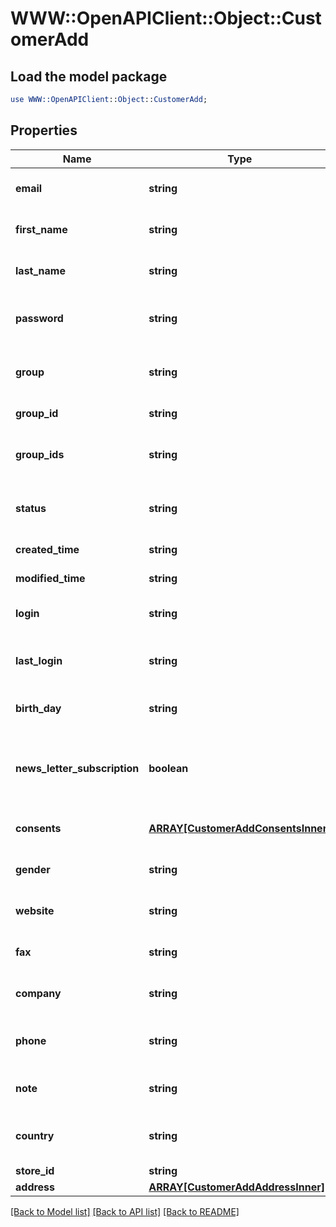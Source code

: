 # WWW::OpenAPIClient::Object::CustomerAdd

## Load the model package
```perl
use WWW::OpenAPIClient::Object::CustomerAdd;
```

## Properties
Name | Type | Description | Notes
------------ | ------------- | ------------- | -------------
**email** | **string** | Defines customer&#39;s email | 
**first_name** | **string** | Defines customer&#39;s first name | [optional] 
**last_name** | **string** | Defines customer&#39;s last name | [optional] 
**password** | **string** | Defines customer&#39;s unique password | [optional] 
**group** | **string** | Defines the group where the customer | [optional] 
**group_id** | **string** | Customer group_id | [optional] 
**group_ids** | **string** | Groups that will be assigned to a customer | [optional] 
**status** | **string** | Defines customer&#39;s status | [optional] [default to &#39;enabled&#39;]
**created_time** | **string** | Entity&#39;s date creation | [optional] 
**modified_time** | **string** | Entity&#39;s date modification | [optional] 
**login** | **string** | Specifies customer&#39;s login name | [optional] 
**last_login** | **string** | Defines customer&#39;s last login time | [optional] 
**birth_day** | **string** | Defines customer&#39;s birthday | [optional] 
**news_letter_subscription** | **boolean** | Defines whether the newsletter subscription is available for the user | [optional] 
**consents** | [**ARRAY[CustomerAddConsentsInner]**](CustomerAddConsentsInner.md) | Defines consents to notifications | [optional] 
**gender** | **string** | Defines customer&#39;s gender | [optional] 
**website** | **string** | Link to customer website | [optional] 
**fax** | **string** | Defines customer&#39;s fax | [optional] 
**company** | **string** | Defines customer&#39;s company | [optional] 
**phone** | **string** | Defines customer&#39;s phone number | [optional] 
**note** | **string** | The customer note. | [optional] 
**country** | **string** | Specifies ISO code or name of country | [optional] 
**store_id** | **string** | Store Id | [optional] 
**address** | [**ARRAY[CustomerAddAddressInner]**](CustomerAddAddressInner.md) |  | [optional] 

[[Back to Model list]](../README.md#documentation-for-models) [[Back to API list]](../README.md#documentation-for-api-endpoints) [[Back to README]](../README.md)


